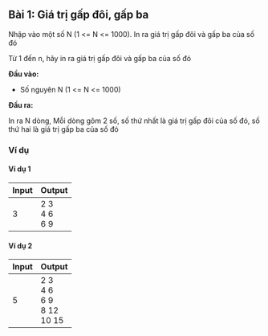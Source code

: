 ## Bài 1: Giá trị gấp đôi, gấp ba

Nhập vào một số N (1 <= N <= 1000). In ra giá trị gấp đôi và gấp ba của số đó

Từ 1 đến n, hãy in ra giá trị gấp đôi và gấp ba của số đó

**Đầu vào:**

- Số nguyên N (1 <= N <= 1000)

**Đầu ra:**

In ra N dòng, Mỗi dòng gôm 2 số, số thứ nhất là giá trị gấp đôi của số đó, số thứ hai là giá trị gấp ba của số đó

### Ví dụ

#### Ví dụ 1

| Input | Output |
|-------|--------|
| 3     | 2 3 <br> 4 6 <br> 6 9 |

#### Ví dụ 2

| Input | Output |
|-------|--------|
| 5     | 2 3 <br> 4 6 <br> 6 9 <br> 8 12 <br> 10 15 |

